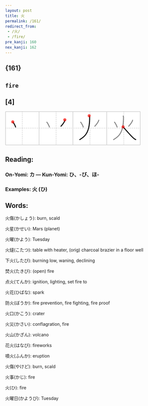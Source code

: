 ```yaml
---
layout: post
title: 火
permalink: /161/
redirect_from:
 - /火/
 - /fire/
pre_kanji: 160
nex_kanji: 162
---
```


## {161}

## `fire`

## [4]

<div class="stroke"><img src="../images/E781AB.png" /></div>

## Reading:

### On-Yomi: カ &mdash; Kun-Yomi: ひ、-び、ほ-

### Examples: 火 (ひ)

## Words:

火傷(かしょう): burn, scald

火星(かせい): Mars (planet)

火曜(かよう): Tuesday

火燵(こたつ): table with heater, (orig) charcoal brazier in a floor well

下火(したび): burning low, waning, declining

焚火(たきび): (open) fire

点火(てんか): ignition, lighting, set fire to

火花(ひばな): spark

防火(ぼうか): fire prevention, fire fighting, fire proof

火口(かこう): crater

火災(かさい): conflagration, fire

火山(かざん): volcano

花火(はなび): fireworks

噴火(ふんか): eruption

火傷(やけど): burn, scald

火事(かじ): fire

火(ひ): fire

火曜日(かようび): Tuesday
